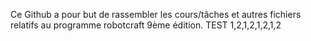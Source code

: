 Ce Github a pour but de rassembler les cours/tâches et autres fichiers relatifs au programme robotcraft 9ème édition. TEST 1,2,1,2,1,2,1,2

